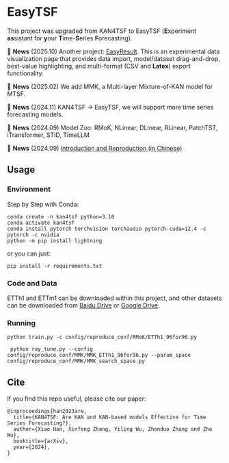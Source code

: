 # EasyTSF

This project was upgraded from KAN4TSF to EasyTSF (**E**xperiment **as**sistant for **y**our **T**ime-**S**eries **F**orecasting).


🚩 **News** (2025.10) Another project: [EasyResult]([https://mp.weixin.qq.com/s/bSwAbKBxON7FPebAiqltWg](https://github.com/smilehanCN/EasyResult)). This is an experimental data visualization page  that provides data import, model/dataset drag-and-drop, best-value highlighting, and multi-format (CSV and **Latex**) export functionality.

🚩 **News** (2025.02) We add MMK, a Multi-layer Mixture-of-KAN model for MTSF.

🚩 **News** (2024.11) KAN4TSF -> EasyTSF, we will support more time series forecasting models.

🚩 **News** (2024.09) Model Zoo: RMoK, NLinear, DLinear, RLinear, PatchTST, iTransformer, STID, TimeLLM

🚩 **News** (2024.09) [Introduction and Reproduction (in Chinese)](https://mp.weixin.qq.com/s/bSwAbKBxON7FPebAiqltWg)

## Usage

### Environment
Step by Step with Conda:
```shell
conda create -n kan4tsf python=3.10
conda activate kan4tsf
conda install pytorch torchvision torchaudio pytorch-cuda=12.4 -c pytorch -c nvidia
python -m pip install lightning
```

or you can just:
```shell
pip install -r requirements.txt
```

### Code and Data
ETTh1 and ETTm1 can be downloaded within this project, and other datasets can be downloaded from [Baidu Drive](https://pan.baidu.com/s/18NKge4dsMIuGQFom7n2S2w?pwd=zumh) or 
[Google Drive](https://drive.google.com/file/d/17JYLHDPIdLv9haLiDF9G_eGewhmMhGbq/view?usp=sharing).

### Running
```shell
python train.py -c config/reproduce_conf/RMoK/ETTh1_96for96.py
```

```shell
 python ray_tune.py --config config/reproduce_conf/MMK/MMK_ETTh1_96for96.py --param_space config/reproduce_conf/MMK/MMK_search_space.py 
```

## Cite
If you find this repo useful, please cite our paper:
```
@inproceedings{han2023are,
  title={KAN4TSF: Are KAN and KAN-based models Effective for Time Series Forecasting?},
  author={Xiao Han, Xinfeng Zhang, Yiling Wu, Zhenduo Zhang and Zhe Wu},
  booktitle={arXiv},
  year={2024},
}
```
